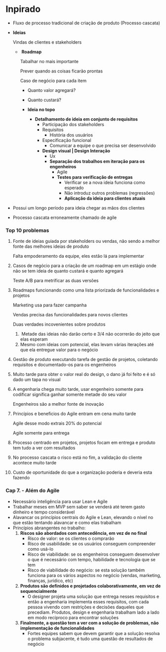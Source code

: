 # Inpirado

- Fluxo de processo tradicional de criação de produto (Processo cascata)

- **Ideias**

  Vindas de clientes e stakeholders

  - ​	**Roadmap**

    Tabalhar no mais importante

    Prever quando as coisas ficarão prontas

    Caso de negócio para cada item

    - Quanto valor agregará?
    - Quanto custará?

    - **Ideia no topo**
      - **Detalhamento de ideia em conjunto de requisitos**
        - Participação dos stakeholders
        - Requisitos
          - História dos usuários
        - Especificação funcional
          - Comunicar a equipe o que precisa ser desenvolvido
        - **Design visual | Design Interação**
          - Ux
          - **Separação dos trabalhos em iteração para os engenheiros**
            - Agile
            - **Testes para verificação de entregas**
              - Verificar se a nova ideia funciona como esperado
              - Não introduz outros problemas (regressões)
              - **Aplicação da ideia para clientes atuais**

- Possui um longo período para ideia chegar as mãos dos clientes

- Processo cascata erroneamente chamado de agile

### Top 10 problemas

1. Fonte de ideias guiada por stakeholders ou vendas, não sendo a melhor fonte das melhores ideias de produto

   Falta empoderamento da equipe, eles estão lá para implementar

2. Casos de negócio para a criação de um roadmap em um estágio onde não se tem ideia de quanto custará e quanto agregará

   Teste A/B para metrificar as duas versões

3. Roadmaps funcionando como uma lista priorizada de funcionalidades e projetos

   Marketing usa para fazer campanha

   Vendas precisa das funcionalidades para novos clientes

   Duas verdades incovenientes sobre produtos

   1. ​	Metade das ideias não darão certo e 3/4 não ocorrerão do jeito que elas esperam
   2. Mesmo com ideias com potencial, elas levam várias iterações até que ela entregue valor para o negócio 

4. Gestão de produto executando tarefa de gestão de projetos, coletando requisitos e documentado-os para os engenheiros

5. Muito tarde para obter o valor real do design, o dano já foi feito e é só dado um tapa no visual

6. A engenharia chega muito tarde, usar engenheiro somente para codificar significa ganhar somente metade do seu valor

   Engenheiros são a melhor fonte de inovação

7. Princípios e beneficios do Agile entram em cena muito tarde

   Agile desse modo extrais 20% do potencial

   Agile somente para entrega

8. Processo centrado em projetos, projetos focam em entrega e produto tem tudo a ver com resultados

9. No processo cascata o risco está no fim, a validação do cliente acontece muito tarde

10. Custo de oportunidade do que a organização poderia e deveria esta fazendo

### Cap 7. - Além do Agile

- Necessário inteligência para usar Lean e Agile
- Trabalhar meses em MVP sem saber se venderá até terem gasto dinheiro e tempo considerável
- Alavancar os princípios centrais do Agile e Lean, elevando o nível no que estão tentando alavancar e como elas trabalham
- Princípios abrangentes no trabalho:
  1. **Riscos são abordados com antecedência, em vez de no final**
     - Risco de valor: se os clientes o comprarão
     - Risco de usabilidade: se os usuários conseguem compreender como usá-lo
     - Risco de viabilidade: se os engenheiros conseguem desenvolver o que é necessário com tempo, habilidade e tecnologia que se tem
     - Risco de viabilidade do negócio: se esta solução também funciona para os vários aspectos no negócio (vendas, marketing, finanças, jurídico, etc)
  2. **Produtos são definidos e projetados colaborativamente, em vez de sequencialmente**
     - O designer projeta uma solução que entrega nesses requisitos e então a engenharia implementa esses requisitos, com cada pessoa vivendo com restrições e decisões daqueles que precediam. Produtos, design e engenharia trabalham lado a lado em modo recíproco para encontrar soluções
  3. **Finalmente, a questão tem a ver com a solução de problemas, não implementação de funcionalidades**
     - Fortes equipes sabem que devem garantir que a solução resolva o problema subjacente, é tudo uma questão de resultados de negócio



